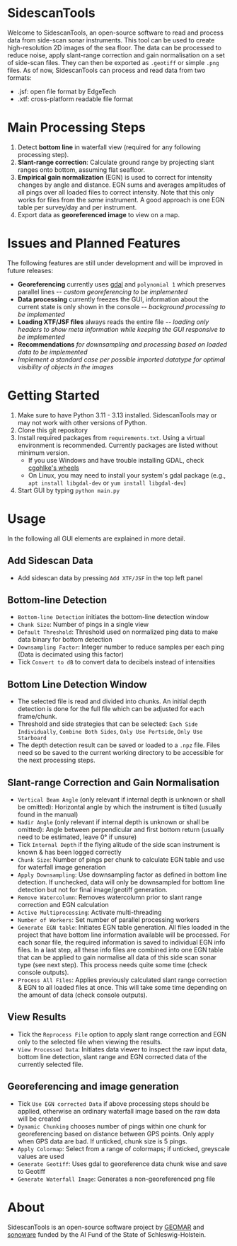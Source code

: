 # SidescanTools
Welcome to SidescanTools, an open-source software to read and process data from side-scan sonar instruments.
This tool can be used to create high-resolution 2D images of the sea floor.
The data can be processed to reduce noise, apply slant-range correction and gain normalisation on a set of side-scan files.
They can then be exported as `.geotiff` or simple `.png` files.
As of now, SidescanTools can process and read data from two formats:
- .jsf: open file format by EdgeTech
- .xtf: cross-platform readable file format

# Main Processing Steps
1. Detect **bottom line** in waterfall view (required for any following processing step).
2. **Slant-range correction**: Calculate ground range by projecting slant ranges onto bottom, assuming flat seafloor.
3. **Empirical gain normalization** (EGN) is used to correct for intensity changes by angle and distance.
   EGN sums and averages amplitudes of all pings over all loaded files to correct intensity.
   Note that this only works for files from the *same* instrument.
   A good approach is one EGN table per survey/day and per instrument.
4. Export data as **georeferenced image** to view on a map.

# Issues and Planned Features
The following features are still under development and will be improved in future releases:
- **Georeferencing** currently uses [gdal](https://gdal.org/) and `polynomial 1` which preserves parallel lines -- _custom georeferencing to be implemented_
- **Data processing** currently freezes the GUI, information about the current state is only shown in the console -- _background processing to be implemented_
- **Loading XTF/JSF files** always reads the entire file -- _loading only headers to show meta information while keeping the GUI responsive to be implemented_
- **Recommendations** _for downsampling and processing based on loaded data to be implemented_
- _Implement a standard case per possible imported datatype for optimal visibility of objects in the images_

# Getting Started
1. Make sure to have Python 3.11 - 3.13 installed. SidescanTools may or may not work with other versions of Python.
2. Clone this git repository
3. Install required packages from `requirements.txt`.
   Using a virtual environment is recommended.
   Currently packages are listed without minimum version.
   - If you use Windows and have trouble installing GDAL, check [cgohlke's wheels](https://github.com/cgohlke/geospatial-wheels/releases)
   - On Linux, you may need to install your system's gdal package (e.g., `apt install libgdal-dev` or `yum install libgdal-dev`)
4. Start GUI by typing `python main.py`


# Usage
In the following all GUI elements are explained in more detail.

## Add Sidescan Data
- Add sidescan data by pressing `Add XTF/JSF` in the top left panel

## Bottom-line Detection
- `Bottom-line Detection` initiates the bottom-line detection window
- `Chunk Size`: Number of pings in a single view
- `Default Threshold`: Threshold used on normalized ping data to make data binary for bottom detection
- `Downsampling Factor`: Integer number to reduce samples per each ping (Data is decimated using this factor)
- Tick `Convert to dB` to convert data to decibels instead of intensities

## Bottom Line Detection Window
- The selected file is read and divided into chunks.
  An initial depth detection is done for the full file which can be adjusted for each frame/chunk.
- Threshold and side strategies that can be selected: `Each Side Individually`, `Combine Both Sides`, `Only Use Portside`, `Only Use Starboard`
- The depth detection result can be saved or loaded to a `.npz` file.
  Files need so be saved to the current working directory to be accessible for the next processing steps.

## Slant-range Correction and Gain Normalisation
- `Vertical Beam Angle` (only relevant if internal depth is unknown or shall be omitted): Horizontal angle by which the instrument is tilted (usually found in the manual)
- `Nadir Angle` (only relevant if internal depth is unknown or shall be omitted): Angle between perpendicular and first bottom return (usually need to be estimated, leave 0° if unsure)
- Tick `Internal Depth` if the flying alitude of the side scan instrument is known & has been logged correctly
- `Chunk Size`: Number of pings per chunk to calculate EGN table and use for waterfall image generation
- `Apply Downsampling`: Use downsampling factor as defined in bottom line detection. If unchecked, data will only be downsampled for bottom line detection but not for final image/geotiff generation.
- `Remove Watercolumn`: Removes watercolumn prior to slant range correction and EGN calculation
- `Active Multiprocessing`: Activate multi-threading
- `Number of Workers`: Set number of parallel processing workers
- `Generate EGN table`: Initiates EGN table generation. All files loaded in the project that have bottom line information available will be processed. For each sonar file, the required information is saved to individual EGN info files. In a last step, all these info files are combined into one EGN table that can be applied to gain normalise all data of this side scan sonar type (see next step). This process needs quite some time (check console outputs).
- `Process All Files`: Applies previously calculated slant range correction & EGN to all loaded files at once. This will take some time depending on the amount of data (check console outputs).

## View Results
- Tick the `Reprocess File` option to apply slant range correction and EGN only to the selected file when viewing the results.
- `View Processed Data`: Initiates data viewer to inspect the raw input data, bottom line detection, slant range and EGN corrected data of the currently selected file.

## Georeferencing and image generation
- Tick `Use EGN corrected Data` if above processing steps should be applied, otherwise an ordinary waterfall image based on the raw data will be created
- `Dynamic Chunking` chooses number of pings within one chunk for georeferencing based on distance between GPS points. Only apply when GPS data are bad. If unticked, chunk size is 5 pings.
- `Apply Colormap`: Select from a range of colormaps; if unticked, greyscale values are used
- `Generate Geotiff`: Uses gdal to georeference data chunk wise and save to Geotiff
- `Generate Waterfall Image`: Generates a non-georeferenced png file

# About
SidescanTools is an open-source software project by [GEOMAR](https://www.geomar.de/ghostnetbusters) and [sonoware](https://www.sonoware.de/news/2024-12-06_uebergabe_foerderbescheid/) funded by the AI Fund of the State of Schleswig-Holstein.
